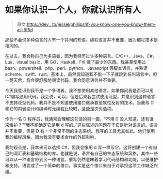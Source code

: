 # 如果你认识一个人，你就认识所有人

> 原文:[https://dev . to/jessekphillips/if-you-know-one-you-know-them-all-5f5d](https://dev.to/jessekphillips/if-you-know-one-you-know-them-all-5f5d)

那些不会说多种语言的人有一个共同的短语。编程语言并不重要，因为编程技术是相同的。

在过去，我会称自己为多语者，因为我经历过许多种语言。C/C++，Java，C#，Lua，visual basic，用 GO，Haskell，Fril 做了最少的东西。我甚至使用过 bash、powershell、php、perl、python、Javascript 等脚本语言，并熟读 scheme、swift、rust。基本上，虽然我知道我不能一下子就跳到任何语言中，但一两天后，我会很舒服地阅读代码。我会同意语言并不重要。

今天我意识到我不是一个多语者。我不想使用其他语言。如果你问我是否可以用 C#编写通用代码，我会说，可以。但是后来我尝试使用泛型，并意识到这种语言不支持泛型代码。我并不是不知道使用接口继承甚至属性反射的技术。当我与 D 和它的内省设计和编译时元编程比较时，这些是次优选项。

作为一名 D 程序员，我通常会理解这句话的另一面。“不用 D 没人知道，还有谁来维护？”“我不能确定它是用 d 写的。”这些陈述的问题在于它是针对语言的。语言并不重要，但是 D 有一个非常不同的生态系统。我写的工具尤其如此。他们使用我的编程风格，因为我没有要求合作的外部影响。

我的观点是，我本来可以选择 C#，但我会像用 d 写一样写它。这将创建一个有自己的词汇表和基础结构的库。也就是说，语言有自己的生态系统和风格，其中一些可以从一种语言带到另一种语言。重写仍然意味着学习代码结构和功能，以便维护和支持。语言成了一个简单的借口，事实是这个借口来自于对承担这项工作缺乏兴趣。